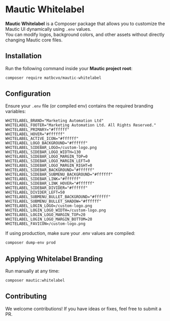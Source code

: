 # Mautic Whitelabel

**Mautic Whitelabel** is a Composer package that allows you to customize the Mautic UI dynamically using `.env` values.  
You can modify logos, background colors, and other assets without directly changing Mautic core files.

## Installation

Run the following command inside your **Mautic project root**:

```sh
composer require matbcvo/mautic-whitelabel
```

## Configuration

Ensure your `.env` file (or compiled env) contains the required branding variables:

```
WHITELABEL_BRAND="Marketing Automation Ltd"
WHITELABEL_FOOTER="Marketing Automation Ltd. All Rights Reserved."
WHITELABEL_PRIMARY="#ffffff"
WHITELABEL_HOVER="#ffffff"
WHITELABEL_ACTIVE_ICON="#ffffff"
WHITELABEL_LOGO_BACKGROUND="#ffffff"
WHITELABEL_SIDEBAR_LOGO=/custom-logo.png
WHITELABEL_SIDEBAR_LOGO_WIDTH=130
WHITELABEL_SIDEBAR_LOGO_MARGIN_TOP=0
WHITELABEL_SIDEBAR_LOGO_MARGIN_LEFT=0
WHITELABEL_SIDEBAR_LOGO_MARGIN_RIGHT=0
WHITELABEL_SIDEBAR_BACKGROUND="#ffffff"
WHITELABEL_SIDEBAR_SUBMENU_BACKGROUND="#ffffff"
WHITELABEL_SIDEBAR_LINK="#ffffff"
WHITELABEL_SIDEBAR_LINK_HOVER="#ffffff"
WHITELABEL_SIDEBAR_DIVIDER="#ffffff"
WHITELABEL_DIVIDER_LEFT=50
WHITELABEL_SUBMENU_BULLET_BACKGROUND="#ffffff"
WHITELABEL_SUBMENU_BULLET_SHADOW="#ffffff"
WHITELABEL_LOGIN_LOGO=/custom-logo.png
WHITELABEL_LOGIN_LOGO_WIDTH=/custom-logo.png
WHITELABEL_LOGIN_LOGO_MARGIN_TOP=20
WHITELABEL_LOGIN_LOGO_MARGIN_BOTTOM=20
WHITELABEL_FAVICON=/custom-logo.png
```

If using production, make sure your .env values are compiled:
```sh
composer dump-env prod
```

## Applying Whitelabel Branding

Run manually at any time:
```sh
composer mautic:whitelabel
```

## Contributing

We welcome contributions! If you have ideas or fixes, feel free to submit a PR.
